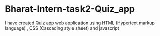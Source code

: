 # Bharat-Intern-task2-Quiz_app
I have created Quiz  app  web application using HTML (Hypertext markup language) , CSS (Cascading style sheet) and javascript
